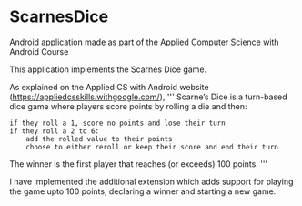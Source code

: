 # ScarnesDice
Android application made as part of the Applied Computer Science with Android Course

This application implements the Scarnes Dice game.

As explained on the Applied CS with Android website (https://appliedcsskills.withgoogle.com/),
'''
  Scarne’s Dice is a turn-based dice game where players score points by rolling a die and then:

    if they roll a 1, score no points and lose their turn
    if they roll a 2 to 6:
        add the rolled value to their points
        choose to either reroll or keep their score and end their turn

  The winner is the first player that reaches (or exceeds) 100 points.
 '''
 
 I have implemented the additional extension which adds support for playing the game upto 100 points, declaring a winner and starting a new game.
